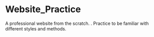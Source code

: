 # Website_Practice
A professional website from the scratch. .
Practice to be familiar with different styles and methods.
